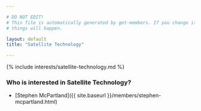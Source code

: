 ```yaml
---

# DO NOT EDIT!
# This file is automatically generated by get-members. If you change it, bad
# things will happen.

layout: default
title: "Satellite Technology"

---
```


{% include interests/satellite-technology.md %}

### Who is interested in Satellite Technology?


* [Stephen McPartland]({{ site.baseurl }}/members/stephen-mcpartland.html)
